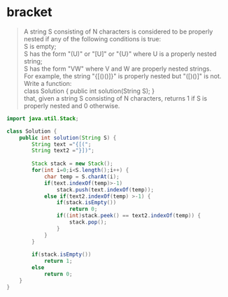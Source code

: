 # bracket
> A string S consisting of N characters is considered to be properly nested if any of the following conditions is true:   
S is empty;   
S has the form "(U)" or "[U]" or "{U}" where U is a properly nested string;    
S has the form "VW" where V and W are properly nested strings.     
For example, the string "{[()()]}" is properly nested but "([)()]" is not.    
Write a function:      
class Solution { public int solution(String S); }     
that, given a string S consisting of N characters, returns 1 if S is properly nested and 0 otherwise.     
     
```java
import java.util.Stack;

class Solution {
    public int solution(String S) {
        String text ="{[(";
		String text2 ="}])";
		
		Stack stack = new Stack();
		for(int i=0;i<S.length();i++) {
			char temp = S.charAt(i);
			if(text.indexOf(temp)>-1)
				stack.push(text.indexOf(temp));
			else if(text2.indexOf(temp) >-1) {
			    if(stack.isEmpty())
			        return 0;
				if((int)stack.peek() == text2.indexOf(temp)) {
					stack.pop();
				}
			}
		}
		
		if(stack.isEmpty())
			return 1;
		else
			return 0;
    }
}
```